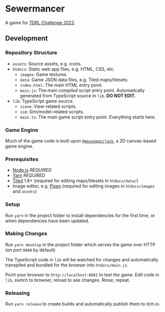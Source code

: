 # Sewermancer

A game for [7DRL Challenge 2022](https://itch.io/jam/7drl-challenge-2022).

## Development

### Repository Structure

- `assets`: Source assets, e.g. icons.
- `htdocs`: Static web app files, e.g. HTML, CSS, etc.
  - `images`: Game textures.
  - `data`: Game JSON data files, e.g. Tiled maps/tilesets.
  - `index.html`: The main HTML entry point.
  - `main.js`: The main _compiled_ script entry point. Automatically generated from TypeScript source in `lib`. **DO NOT EDIT.**
- `lib`: TypeScript game source.
  - `scene`: View-related scripts.
  - `sim`: Sim/model-related scripts.
  - `main.ts`: The main game script entry point. Everything starts here.

### Game Engine

Much of the game code is built upon [`@mousepox/jack`](https://github.com/geoffb/mousepox-jack), a 2D canvas-based game engine.

### Prerequisites

- [Node.js](https://nodejs.org/en/) _REQUIRED_
- [Yarn](https://classic.yarnpkg.com/en/) _REQUIRED_
- [Tiled](https://www.mapeditor.org/) 1.8+ (required for editing maps/tilesets in `htdocs/data/`)
- Image editor, e.g. [Pixen](https://pixenapp.com/) (required for editing images in `htdocs/images` and `assets`)

### Setup

Run `yarn` in the project folder to install dependencies for the first time, or when dependencies have been updated.

### Making Changes

Run `yarn develop` in the project folder which serves the game over HTTP (on port `8080` by default)

The TypeScript code in `lib` will be watched for changes and automatically transpiled and bundled for the browser into `htdocs/main.js`.

Point your browser to `http://localhost:8081` to test the game. Edit code in `lib`, switch to browser, reload to see changes. Rinse, repeat.

### Releasing

Run `yarn release` to create builds and automatically publish them to itch.io.
